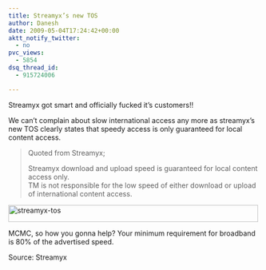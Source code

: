```yaml
---
title: Streamyx’s new TOS
author: Danesh
date: 2009-05-04T17:24:42+00:00
aktt_notify_twitter:
  - no
pvc_views:
  - 5854
dsq_thread_id:
  - 915724006

---
```

Streamyx got smart and officially fucked it&#8217;s customers!!

We can&#8217;t complain about slow international access any more as streamyx&#8217;s new TOS clearly states that speedy access is only guaranteed for local content access.

> Quoted from Streamyx;
> 
> Streamyx download and upload speed is guaranteed for local content access only.  
> TM is not responsible for the low speed of either download or upload of international content access.

[<img loading="lazy" class="alignnone size-medium wp-image-1443" title="streamyx-tos" src="/wp-content/uploads/2009/05/streamyx-tos-500x34.png" alt="streamyx-tos" width="500" height="34" srcset="/wp-content/uploads/2009/05/streamyx-tos-500x34.png 500w, /wp-content/uploads/2009/05/streamyx-tos-1023x71.png 1023w, /wp-content/uploads/2009/05/streamyx-tos.png 1288w" sizes="(max-width: 500px) 100vw, 500px" />][1]

MCMC, so how you gonna help? Your minimum requirement for broadband is 80% of the advertised speed.

Source: Streamyx

 [1]: /wp-content/uploads/2009/05/streamyx-tos.png